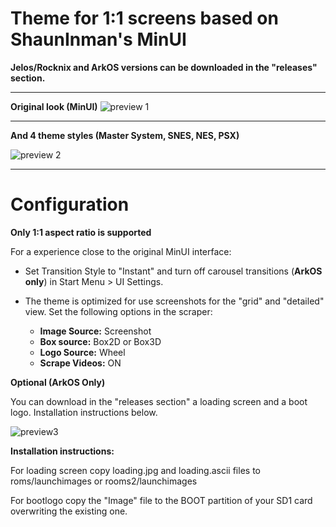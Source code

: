 # Theme for 1:1 screens based on ShaunInman's MinUI

**Jelos/Rocknix and ArkOS versions can be downloaded in the "releases" section.**




<hr/>

**Original look (MinUI)**
![preview 1](https://github.com/user-attachments/assets/2ce6196f-e821-46d1-bc4b-cb0cc99ed9da)

<hr/>

**And 4 theme styles (Master System, SNES, NES, PSX)**

![preview 2](https://github.com/user-attachments/assets/84bd2b3e-9efd-4785-82b5-43022c6a4a84)

<hr/>

# Configuration

**Only 1:1 aspect ratio is supported**

For a experience close to the original MinUI interface: 

- Set Transition Style to "Instant" and turn off carousel transitions (**ArkOS only**) in Start Menu > UI Settings.
- The theme is optimized for use screenshots for the "grid" and "detailed" view. Set the following options in the scraper:

	- **Image Source:** Screenshot
	- **Box source:** Box2D or Box3D
	- **Logo Source:** Wheel
 	- **Scrape Videos:** ON
  


**Optional (ArkOS Only)**

You can download in the "releases section" a loading screen and a boot logo. Installation instructions below.

![preview3](https://github.com/user-attachments/assets/c398861b-2767-4c8a-a866-e6d24810a312)

**Installation instructions:**

For loading screen copy loading.jpg and loading.ascii files to roms/launchimages or rooms2/launchimages

For bootlogo copy the "Image" file to the BOOT partition of your SD1 card overwriting the existing one.

